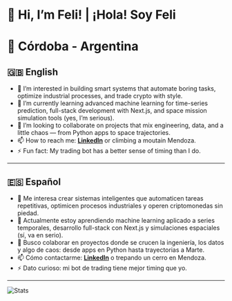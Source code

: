 # 👋 Hi, I’m Feli!  | ¡Hola! Soy Feli
# 📍 Córdoba - Argentina

## 🇬🇧 English  
- 👀 I’m interested in building smart systems that automate boring tasks, optimize industrial processes, and trade crypto with style.  
- 🌱 I’m currently learning advanced machine learning for time-series prediction, full-stack development with Next.js, and space mission simulation tools (yes, I’m serious).  
- 💞️ I’m looking to collaborate on projects that mix engineering, data, and a little chaos — from Python apps to space trajectories.  
- 📫 How to reach me: **[LinkedIn](https://www.linkedin.com/filipeperdao)** or climbing a moutain Mendoza.  
- ⚡ Fun fact: My trading bot has a better sense of timing than I do.  

---

## 🇪🇸 Español  
- 👀 Me interesa crear sistemas inteligentes que automaticen tareas repetitivas, optimicen procesos industriales y operen criptomonedas sin piedad.  
- 🌱 Actualmente estoy aprendiendo machine learning aplicado a series temporales, desarrollo full-stack con Next.js y simulaciones espaciales (sí, va en serio).  
- 💞️ Busco colaborar en proyectos donde se crucen la ingeniería, los datos y algo de caos: desde apps en Python hasta trayectorias a Marte.  
- 📫 Cómo contactarme: **[LinkedIn](https://www.linkedin.com/filipeperdao)** o trepando un cerro en Mendoza.  
- ⚡ Dato curioso: mi bot de trading tiene mejor timing que yo.  

---

![Stats](https://github-readme-stats.vercel.app/api?username=FeliPerdao&show_icons=true&theme=tokyonight)
